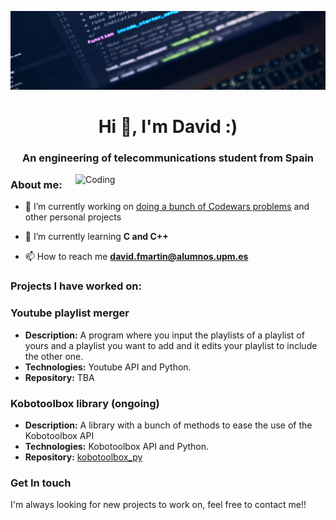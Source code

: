![](https://github.com/dawfunes/dawfunes/blob/main/banner_gh.jpg)

<h1 align="center">Hi 👋, I'm David :)</h1>
<h3 align="center">An engineering of telecommunications student from Spain</h3>

<img align="right" alt="Coding" width="400" src="https://acegif.com/wp-content/uploads/gifs/starfall-gif-46.gif">

<h3 align="left">About me: </h3>

- 🔭 I’m currently working on [doing a bunch of Codewars problems](https://www.codewars.com/users/daw_funes) and other personal projects

- 🌱 I’m currently learning **C and C++**

- 📫 How to reach me **david.fmartin@alumnos.upm.es**

<h3 align="left">Projects I have worked on: </h3>
<p align="left">
  
### Youtube playlist merger
  - **Description:** A program where you input the playlists of a playlist of yours and a playlist you want to add and it edits your playlist to include the other one.
  - **Technologies:** Youtube API and Python.
  - **Repository:** TBA

### Kobotoolbox library (ongoing)
  - **Description:** A library with a bunch of methods to ease the use of the Kobotoolbox API
  - **Technologies:** Kobotoolbox API and Python.
  - **Repository:** [kobotoolbox_py](https://github.com/dawfunes/kobotoolbox_py)
</p>

<h3 align="left">Get In touch</h3>
<p align="left">
I'm always looking for new projects to work on, feel free to contact me!!
</p>
